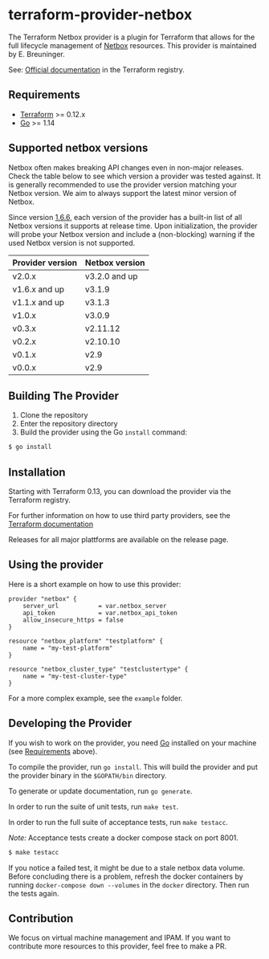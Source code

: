 # terraform-provider-netbox

The Terraform Netbox provider is a plugin for Terraform that allows for the full lifecycle management of [Netbox](https://netbox.readthedocs.io/en/stable/) resources.
This provider is maintained by E. Breuninger.

See: [Official documentation](https://registry.terraform.io/providers/e-breuninger/netbox/latest/docs) in the Terraform registry.

## Requirements

- [Terraform](https://www.terraform.io/downloads.html) >= 0.12.x
- [Go](https://golang.org/doc/install) >= 1.14

## Supported netbox versions
Netbox often makes breaking API changes even in non-major releases. Check the table below to see which version a provider was tested against. It is generally recommended to use the provider version matching your Netbox version. We aim to always support the latest minor version of Netbox.

Since version [1.6.6](https://github.com/e-breuninger/terraform-provider-netbox/commit/0b0b2fffa54d4ab2e5f1677e948b01e56ba211c8), each version of the provider has a built-in list of all Netbox versions it supports at release time. Upon initialization, the provider will probe your Netbox version and include a (non-blocking) warning if the used Netbox version is not supported.

Provider version | Netbox version
--- | ---
v2.0.x | v3.2.0 and up
v1.6.x and up| v3.1.9
v1.1.x and up | v3.1.3
v1.0.x | v3.0.9
v0.3.x | v2.11.12
v0.2.x | v2.10.10
v0.1.x | v2.9
v0.0.x | v2.9

## Building The Provider

1. Clone the repository
1. Enter the repository directory
1. Build the provider using the Go `install` command:

```sh
$ go install
```

## Installation

Starting with Terraform 0.13, you can download the provider via the Terraform registry.

For further information on how to use third party providers, see the [Terraform documentation](https://www.terraform.io/docs/configuration/providers.html)

Releases for all major plattforms are available on the release page.

## Using the provider

Here is a short example on how to use this provider:

```hcl
provider "netbox" {
    server_url           = var.netbox_server
    api_token            = var.netbox_api_token
    allow_insecure_https = false
}

resource "netbox_platform" "testplatform" {
    name = "my-test-platform"
}

resource "netbox_cluster_type" "testclustertype" {
    name = "my-test-cluster-type"
}
```

For a more complex example, see the `example` folder.

## Developing the Provider

If you wish to work on the provider, you need [Go](http://www.golang.org) installed on your machine (see [Requirements](#requirements) above).

To compile the provider, run `go install`. This will build the provider and put the provider binary in the `$GOPATH/bin` directory.

To generate or update documentation, run `go generate`.

In order to run the suite of unit tests, run `make test`.

In order to run the full suite of acceptance tests, run `make testacc`.

_Note:_ Acceptance tests create a docker compose stack on port 8001.

```sh
$ make testacc
```
If you notice a failed test, it might be due to a stale netbox data volume.  Before concluding there is a problem, 
refresh the docker containers by running `docker-compose down --volumes` in the `docker` directory. Then run the tests again.

## Contribution

We focus on virtual machine management and IPAM. If you want to contribute more resources to this provider, feel free to make a PR.
